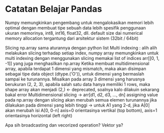 # Catatan Belajar Pandas
Numpy memungkinkan pengembang untuk mengalokasikan memori lebih optimal dengan membuat tipe sebuah data lebih spesifik penggunaan ukuran memorinya, int8, int16, float32, dll.
default size dai numerical memory allocation tergantung dari arsitektur sistem (32bit / 64bit)

Slicing np.array sama aturannya dengan python list
Multi indexing : alih alih melakukan slicing terhadap setiap index, numpy array memungkinkan untuk multi indexing dengan menggunakan slicing memakai list of indices arr[[0, 1, -1]] yang juga menghasilkan np.array
Ketika membuat multidimensional array, apabila terdapat 1 dimensi yang mismatch, maka akan disimpan sebagai tipe data object (dtype.('O')), untuk dimensi yang bermaslah sampai ke turunannya. Misalkan pada array 3 dimensi yang harusnya berukuran (2, 2, 3), apabila salah satu data hanya memiliki 1 rows, maka shape array akan menjadi (2,) <- deprecated, soalnya kalo dilakuin sekarang bakal error
Multidimensional slicing -> arr[d1, d2, d3, ..., dn]
assigning value pada np.array dengan slicing akan merubah semua elemen turunannya jika dilakukan pada dimensi yang lebih tinggi -> untuk A1 yang 2-d, jika A[0] akan merubah isi A[0, 0-n]
axis=0 orientasinya vertikal (top bottom), axis=1 orientasinya horizontal (left right)

Apa sih broadcasting dan vecorized operation? Vektor ya?